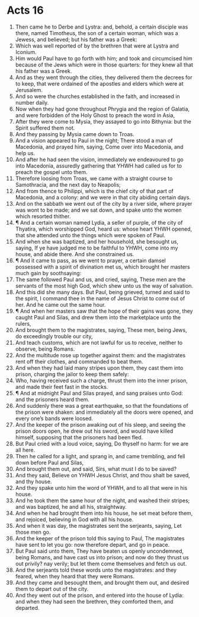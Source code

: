 ﻿# Acts 16
1. Then came he to Derbe and Lystra: and, behold, a certain disciple was there, named Timotheus, the son of a certain woman, which was a Jewess, and believed; but his father was a Greek: 
2. Which was well reported of by the brethren that were at Lystra and Iconium. 
3. Him would Paul have to go forth with him; and took and circumcised him because of the Jews which were in those quarters: for they knew all that his father was a Greek. 
4. And as they went through the cities, they delivered them the decrees for to keep, that were ordained of the apostles and elders which were at Jerusalem. 
5. And so were the churches established in the faith, and increased in number daily. 
6. Now when they had gone throughout Phrygia and the region of Galatia, and were forbidden of the Holy Ghost to preach the word in Asia, 
7. After they were come to Mysia, they assayed to go into Bithynia: but the Spirit suffered them not. 
8. And they passing by Mysia came down to Troas. 
9. And a vision appeared to Paul in the night; There stood a man of Macedonia, and prayed him, saying, Come over into Macedonia, and help us. 
10. And after he had seen the vision, immediately we endeavoured to go into Macedonia, assuredly gathering that YHWH had called us for to preach the gospel unto them. 
11. Therefore loosing from Troas, we came with a straight course to Samothracia, and the next day to Neapolis; 
12. And from thence to Philippi, which is the chief city of that part of Macedonia, and a colony: and we were in that city abiding certain days. 
13. And on the sabbath we went out of the city by a river side, where prayer was wont to be made; and we sat down, and spake unto the women which resorted thither. 
14. ¶ And a certain woman named Lydia, a seller of purple, of the city of Thyatira, which worshipped God, heard us: whose heart YHWH opened, that she attended unto the things which were spoken of Paul. 
15. And when she was baptized, and her household, she besought us, saying, If ye have judged me to be faithful to YHWH, come into my house, and abide there. And she constrained us. 
16. ¶ And it came to pass, as we went to prayer, a certain damsel possessed with a spirit of divination met us, which brought her masters much gain by soothsaying: 
17. The same followed Paul and us, and cried, saying, These men are the servants of the most high God, which shew unto us the way of salvation. 
18. And this did she many days. But Paul, being grieved, turned and said to the spirit, I command thee in the name of Jesus Christ to come out of her. And he came out the same hour. 
19. ¶ And when her masters saw that the hope of their gains was gone, they caught Paul and Silas, and drew them into the marketplace unto the rulers, 
20. And brought them to the magistrates, saying, These men, being Jews, do exceedingly trouble our city, 
21. And teach customs, which are not lawful for us to receive, neither to observe, being Romans. 
22. And the multitude rose up together against them: and the magistrates rent off their clothes, and commanded to beat them. 
23. And when they had laid many stripes upon them, they cast them into prison, charging the jailor to keep them safely: 
24. Who, having received such a charge, thrust them into the inner prison, and made their feet fast in the stocks. 
25. ¶ And at midnight Paul and Silas prayed, and sang praises unto God: and the prisoners heard them. 
26. And suddenly there was a great earthquake, so that the foundations of the prison were shaken: and immediately all the doors were opened, and every one’s bands were loosed. 
27. And the keeper of the prison awaking out of his sleep, and seeing the prison doors open, he drew out his sword, and would have killed himself, supposing that the prisoners had been fled. 
28. But Paul cried with a loud voice, saying, Do thyself no harm: for we are all here. 
29. Then he called for a light, and sprang in, and came trembling, and fell down before Paul and Silas, 
30. And brought them out, and said, Sirs, what must I do to be saved? 
31. And they said, Believe on YHWH Jesus Christ, and thou shalt be saved, and thy house. 
32. And they spake unto him the word of YHWH, and to all that were in his house. 
33. And he took them the same hour of the night, and washed their stripes; and was baptized, he and all his, straightway. 
34. And when he had brought them into his house, he set meat before them, and rejoiced, believing in God with all his house. 
35. And when it was day, the magistrates sent the serjeants, saying, Let those men go. 
36. And the keeper of the prison told this saying to Paul, The magistrates have sent to let you go: now therefore depart, and go in peace. 
37. But Paul said unto them, They have beaten us openly uncondemned, being Romans, and have cast us into prison; and now do they thrust us out privily? nay verily; but let them come themselves and fetch us out. 
38. And the serjeants told these words unto the magistrates: and they feared, when they heard that they were Romans. 
39. And they came and besought them, and brought them out, and desired them to depart out of the city. 
40. And they went out of the prison, and entered into the house of Lydia: and when they had seen the brethren, they comforted them, and departed. 

